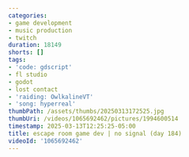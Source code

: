 ```yaml
---
categories:
- game development
- music production
- twitch
duration: 18149
shorts: []
tags:
- 'code: gdscript'
- fl studio
- godot
- lost contact
- 'raiding: OwlkalineVT'
- 'song: hyperreal'
thumbPath: /assets/thumbs/20250313172525.jpg
thumbUri: /videos/1065692462/pictures/1994600514
timestamp: 2025-03-13T12:25:25-05:00
title: escape room game dev | no signal (day 184)
videoId: '1065692462'
---
```

